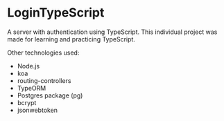 # LoginTypeScript
A server with authentication using TypeScript.
This individual project was made for learning and practicing TypeScript.

Other technologies used:
- Node.js
- koa
- routing-controllers
- TypeORM
- Postgres package (pg)
- bcrypt
- jsonwebtoken
